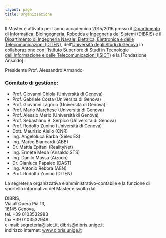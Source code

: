 ```yaml
---
layout: page
title: Organizzazione
---
```


Il Master è attivato per l’anno accademico 2015/2016 presso il [Dipartimento di Informatica, Bioingegneria, Robotica e Ingegneria dei Sistemi (DIBRIS)](http://www.dibris.unige.it/) e il [Dipartimento di Ingegneria Navale, Elettrica, Elettronica e delle Telecomunicazioni (DITEN)](http://www.diten.unige.it/), dell'[Università degli Studi di Genova](http://www.diten.unige.it/) in collaborazione con l'[Istituto Superiore di Studi in Tecnologie dell'Informazione e delle Telecomunicazioni (ISICT)](http://www.isict.it) e la [Fondazione Ansaldo]. 

 
Presidente Prof. Alessandro Armando
 
### Comitato di gestione:
* Prof. Giovanni Chiola (Università di Genova)
* Prof. Gabriele Costa (Università di Genova)
* Prof. Giovanni Lagorio (Università di Genova)
* Prof. Mario Marchese (Università di Genova)
* Prof. Alessio Merlo (Università di Genova)
* Prof. Sebastiano B. Serpico (Università di Genova)
* Prof. Rodolfo Zunino (Università di Genova)
* Dott. Maurizio Aiello (CNR)
* Ing. Angeloluca Barba (Selex ES)
* Ing. Marco Biancardi (ABB)
* Dr. Mattia Epifani (RealityNet)
* Ing. Ermete Meda (Ansaldo STS)
* Ing. Danilo Massa (Aizoon) 
* Dr. Gianluca Papaleo (DAST)
* Ing. Antonio Rebora (AEN)
* Prof. Rodolfo Zunino (DITEN)

La segreteria organizzativa e amministrativo-contabile e la funzione di sportello informativo del Master è svolta dal 

DIBRIS,  
Via all’Opera Pia 13,    
16145 Genova,   
tel. +39 0103532983  
fax  +39 0103532948  
e-mail: segreteria@isict.it, dibris@dibris.unige.it  
indirizzo internet: www.dibris.unige.it
